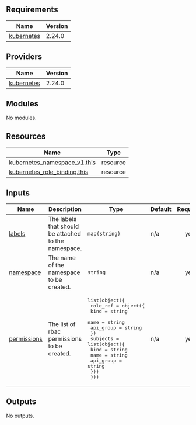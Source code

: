 <!-- BEGIN_TF_DOCS -->
## Requirements

| Name | Version |
|------|---------|
| <a name="requirement_kubernetes"></a> [kubernetes](#requirement\_kubernetes) | 2.24.0 |

## Providers

| Name | Version |
|------|---------|
| <a name="provider_kubernetes"></a> [kubernetes](#provider\_kubernetes) | 2.24.0 |

## Modules

No modules.

## Resources

| Name | Type |
|------|------|
| [kubernetes_namespace_v1.this](https://registry.terraform.io/providers/hashicorp/kubernetes/2.24.0/docs/resources/namespace_v1) | resource |
| [kubernetes_role_binding.this](https://registry.terraform.io/providers/hashicorp/kubernetes/2.24.0/docs/resources/role_binding) | resource |

## Inputs

| Name | Description | Type | Default | Required |
|------|-------------|------|---------|:--------:|
| <a name="input_labels"></a> [labels](#input\_labels) | The labels that should be attached to the namespace. | `map(string)` | n/a | yes |
| <a name="input_namespace"></a> [namespace](#input\_namespace) | The name of the namespace to be created. | `string` | n/a | yes |
| <a name="input_permissions"></a> [permissions](#input\_permissions) | The list of rbac permissions to be created. | <pre>list(object({<br>    role_ref = object({<br>      kind      = string<br>      name      = string<br>      api_group = string<br>    })<br>    subjects = list(object({<br>      kind      = string<br>      name      = string<br>      api_group = string<br>    }))<br>  }))</pre> | n/a | yes |

## Outputs

No outputs.
<!-- END_TF_DOCS -->